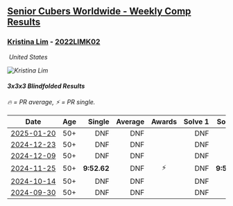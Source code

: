 <style>table {white-space: nowrap;}</style>
<link rel="stylesheet" type="text/css" href="/scw-comp/css/flags.css" />

## [Senior Cubers Worldwide - Weekly Comp Results](/scw-comp/results/)
### [Kristina Lim](README.md) - [2022LIMK02](https://www.worldcubeassociation.org/persons/2022LIMK02?event=333bf)

<i class="flag flag-US" />&nbsp;United States

![Kristina Lim](1670987100.jpg)

#### 3x3x3 Blindfolded Results

<span style="white-space: nowrap;">🔥 = PR average</span>, <span style="white-space: nowrap;">⚡ = PR single</span>.

| Date | Age | Single | Average | Awards | Solve 1 | Solve 2 | Solve 3 | Video |
| :--: | :--: | --: | --: | :--: | --: | --: | --: | :-- |
| [2025-01-20](../../results/2025-01-20/333bf.md) | 50+ | DNF | DNF |  | DNF | DNF | DNF | [Desktop](https://www.facebook.com/1045330593/videos/627613236620069) / [Mobile](https://m.facebook.com/1045330593/videos/627613236620069) |
| [2024-12-23](../../results/2024-12-23/333bf.md) | 50+ | DNF | DNF |  | DNF | DNF | DNF | [Desktop](https://www.facebook.com/events/585513520866394/permalink/594656136618799) / [Mobile](https://m.facebook.com/events/585513520866394?view=permalink&id=594656136618799) |
| [2024-12-09](../../results/2024-12-09/333bf.md) | 50+ | DNF | DNF |  | DNF | DNF | DNF | [Desktop](https://www.facebook.com/1045330593/videos/1289763088727482) / [Mobile](https://m.facebook.com/1045330593/videos/1289763088727482) |
| [2024-11-25](../../results/2024-11-25/333bf.md) | 50+ | **9:52.62** | DNF | ⚡ | DNF | **9:52.62** | DNF | [Desktop](https://www.facebook.com/1045330593/videos/1626704631254174) / [Mobile](https://m.facebook.com/1045330593/videos/1626704631254174) |
| [2024-10-14](../../results/2024-10-14/333bf.md) | 50+ | DNF | DNF |  | DNF | DNS | DNS | [Desktop](https://www.facebook.com/events/844597247519001/permalink/853743213271071) / [Mobile](https://m.facebook.com/events/844597247519001?view=permalink&id=853743213271071) |
| [2024-09-30](../../results/2024-09-30/333bf.md) | 50+ | DNF | DNF |  | DNF | DNF | DNS | [Desktop](https://www.facebook.com/events/1277054103468955/permalink/1285139595993739) / [Mobile](https://m.facebook.com/events/1277054103468955?view=permalink&id=1285139595993739) |


<!-- Global site tag (gtag.js) - Google Analytics -->
<script async src="https://www.googletagmanager.com/gtag/js?id=UA-86348435-3"></script>
<script>window.dataLayer = window.dataLayer || []; function gtag() {dataLayer.push(arguments);} gtag('js', new Date()); gtag('config', 'UA-86348435-3');</script>
